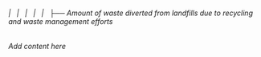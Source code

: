###### |   |   |   |   |   ├── Amount of waste diverted from landfills due to recycling and waste management efforts

*Add content here*